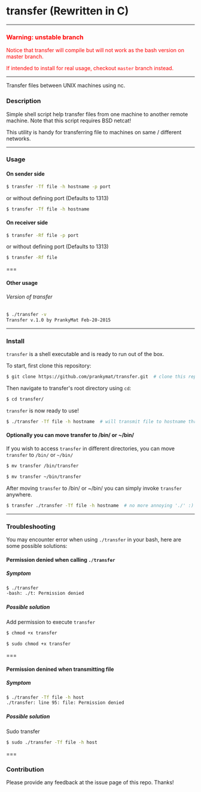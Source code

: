 # transfer (Rewritten in C)
---
### <font color='red'>Warning: unstable branch</font>

<font color='red'>
Notice that transfer will compile but will not work as the bash version on master branch.

If intended to install for real usage, checkout ```master``` branch instead.
</font>

---

Transfer files between UNIX machines using nc.

### Description
Simple shell script help transfer files from one machine to another remote machine. Note that this script requires BSD netcat!

This utility is handy for transferring file to machines on same / different networks.

---

### Usage
#### On sender side
```bash
$ transfer -Tf file -h hostname -p port
```
or without defining port (Defaults to 1313)
```bash
$ transfer -Tf file -h hostname
```

#### On receiver side
```bash
$ transfer -Rf file -p port
```
or without defining port (Defaults to 1313)
```bash
$ transfer -Rf file
```

===

#### Other usage

###### Version of transfer
```bash
$ ./transfer -v
Transfer v.1.0 by PrankyMat Feb-20-2015
```
---

### Install
```transfer``` is a shell executable and is ready to run out of the box.

To start, first clone this repository:
```bash
$ git clone https://github.com/prankymat/transfer.git  # clone this repo
```

Then navigate to transfer's root directory using ```cd```:
```bash
$ cd transfer/
```

```transfer``` is now ready to use!

```bash
$ ./transfer -Tf file -h hostname  # will transmit file to hostname through port 1313
```

#### Optionally you can move transfer to /bin/ or ~/bin/
If you wish to access ```transfer``` in different directories,
you can move ```transfer``` to ```/bin/``` or ```~/bin/```

```bash
$ mv transfer /bin/transfer
```

```bash
$ mv transfer ~/bin/transfer
```

After moving ```transfer``` to /bin/ or ~/bin/ you can simply invoke ```transfer``` anywhere.
```bash
$ transfer ./transfer -Tf file -h hostname  # no more annoying './' :)
```

---

### Troubleshooting
You may encounter error when using ```./transfer``` in your bash, here are some possible solutions:

#### Permission denied when calling ```./transfer```
##### Symptom
```bash
$ ./transfer
-bash: ./t: Permission denied
```
##### Possible solution
Add permission to execute ```transfer```
```bash
$ chmod +x transfer
```
```bash
$ sudo chmod +x transfer
```
===

#### Permission denined when transmitting file
##### Symptom
```bash
$ ./transfer -Tf file -h host
./transfer: line 95: file: Permission denied
```
##### Possible solution
Sudo transfer
```bash
$ sudo ./transfer -Tf file -h host
```

===

### Contribution
Please provide any feedback at the issue page of this repo. Thanks!
